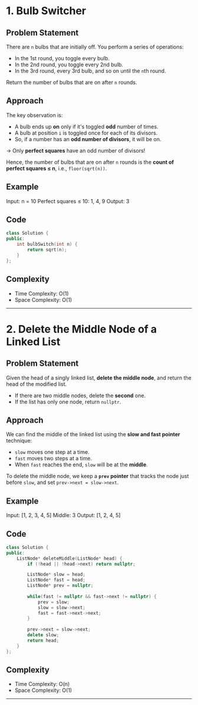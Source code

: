# 1. Bulb Switcher

## Problem Statement

There are `n` bulbs that are initially off. You perform a series of operations:

- In the 1st round, you toggle every bulb.
- In the 2nd round, you toggle every 2nd bulb.
- In the 3rd round, every 3rd bulb, and so on until the `n`th round.

Return the number of bulbs that are on after `n` rounds.

## Approach

The key observation is:

- A bulb ends up **on** only if it's toggled **odd** number of times.
- A bulb at position `i` is toggled once for each of its divisors.
- So, if a number has an **odd number of divisors**, it will be on.

-> Only **perfect squares** have an odd number of divisors!

Hence, the number of bulbs that are on after `n` rounds is the **count of perfect squares ≤ n**, i.e., `floor(sqrt(n))`.

## Example

Input: n = 10
Perfect squares ≤ 10: 1, 4, 9
Output: 3

## Code

```cpp
class Solution {
public:
    int bulbSwitch(int n) {
        return sqrt(n);
    }
};
```
## Complexity

- Time Complexity: O(1)
- Space Complexity: O(1)

---

# 2. Delete the Middle Node of a Linked List

## Problem Statement


Given the head of a singly linked list, **delete the middle node**, and return the head of the modified list.

- If there are two middle nodes, delete the **second** one.
- If the list has only one node, return `nullptr`.

## Approach

We can find the middle of the linked list using the **slow and fast pointer** technique:

- `slow` moves one step at a time.
- `fast` moves two steps at a time.
- When `fast` reaches the end, `slow` will be at the **middle**.

To delete the middle node, we keep a **`prev` pointer** that tracks the node just before `slow`, and set `prev->next = slow->next`.


## Example

Input: [1, 2, 3, 4, 5]
Middle: 3
Output: [1, 2, 4, 5]

## Code

```cpp
class Solution {
public:
    ListNode* deleteMiddle(ListNode* head) {
        if (!head || !head->next) return nullptr;

        ListNode* slow = head;
        ListNode* fast = head;
        ListNode* prev = nullptr;
        
        while(fast != nullptr && fast->next != nullptr) {
            prev = slow;
            slow = slow->next;
            fast = fast->next->next;
        }
        
        prev->next = slow->next;
        delete slow;
        return head;
    }
};
```

## Complexity

- Time Complexity: O(n)
- Space Complexity: O(1)

---